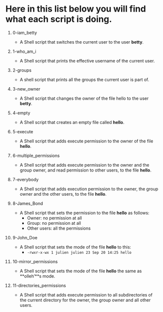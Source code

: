 # Here in this list below you will find what each script is doing.

1. 0-iam_betty
   - A Shell script that switches the current user to the user **betty**.

2. 1-who_am_i
   - A Shell script that prints the effective username of the current user.

3. 2-groups
   - A shell script that prints all the groups the current user is part of.

4. 3-new_owner
   - A Shell script that changes the owner of the file hello to the user **betty**.

5. 4-empty
   - A Shell script that creates an empty file called **hello**.

6. 5-execute
   - A Shell script that adds execute permission to the owner of the file **hello**.

7. 6-multiple_permissions
   - A Shell script that adds execute permission to the owner and the group owner, and read permission to other users, to the file **hello**.

8. 7-everybody
   - A Shell script that adds execution permission to the owner, the group owner and the other users, to the file **hello**.

9. 8-James_Bond
   - A Shell script  that sets the permission to the file **hello** as follows:
     - Owner: no permission at all
     - Group: no permission at all
     - Other users: all the permissions

10. 9-John_Doe
    - A Shell script that sets the mode of the file **hello** to this:
      - `-rwxr-x-wx 1 julien julien 23 Sep 20 14:25 hello`

11. 10-mirror_permissions
    - A Shell script that sets the mode of the file **hello** the same as **olleh’**s mode.

12. 11-directories_permissions
    - A Shell script that adds execute permission to all subdirectories of the current directory for the owner, the group owner and all other users.



